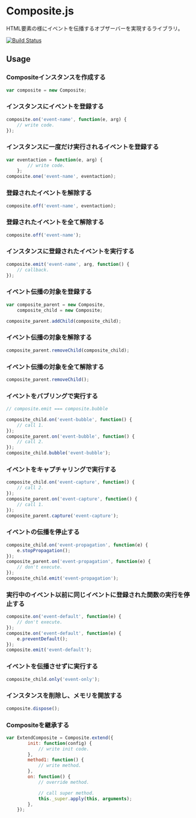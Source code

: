 # Composite.js
HTML要素の様にイベントを伝播するオブザーバーを実現するライブラリ。


[![Build Status](https://travis-ci.org/AtsushiM/Composite.js.png?branch=master)](https://travis-ci.org/AtsushiM/Composite.js)


## Usage
### Compositeインスタンスを作成する
```javascript
var composite = new Composite;
```

### インスタンスにイベントを登録する
```javascript
composite.on('event-name', function(e, arg) {
    // write code.
});
```

### インスタンスに一度だけ実行されるイベントを登録する
```javascript
var eventaction = function(e, arg) {
        // write code.
    };
composite.one('event-name', eventaction);
```

### 登録されたイベントを解除する
```javascript
composite.off('event-name', eventaction);
```

### 登録されたイベントを全て解除する
```javascript
composite.off('event-name');
```

### インスタンスに登録されたイベントを実行する
```javascript
composite.emit('event-name', arg, function() {
    // callback.
});
```

### イベント伝播の対象を登録する
```javascript
var composite_parent = new Composite,
    composite_child = new Composite;

composite_parent.addChild(composite_child);
```

### イベント伝播の対象を解除する
```javascript
composite_parent.removeChild(composite_child);
```

### イベント伝播の対象を全て解除する
```javascript
composite_parent.removeChild();
```

### イベントをバブリングで実行する
```javascript
// composite.emit === composite.bubble

composite_child.on('event-bubble', function() {
    // call 1.
});
composite_parent.on('event-bubble', function() {
    // call 2.
});
composite_child.bubble('event-bubble');
```

### イベントをキャプチャリングで実行する
```javascript
composite_child.on('event-capture', function() {
    // call 2.
});
composite_parent.on('event-capture', function() {
    // call 1.
});
composite_parent.capture('event-capture');
```

### イベントの伝播を停止する
```javascript
composite_child.on('event-propagation', function(e) {
    e.stopPropagation();
});
composite_parent.on('event-propagation', function(e) {
    // don't execute.
});
composite_child.emit('event-propagation');
```

### 実行中のイベント以前に同じイベントに登録された関数の実行を停止する
```javascript
composite.on('event-default', function(e) {
    // don't execute.
});
composite.on('event-default', function(e) {
    e.preventDefault();
});
composite.emit('event-default');
```

### イベントを伝播させずに実行する
```javascript
composite_child.only('event-only');
```

### インスタンスを削除し、メモリを開放する
```javascript
composite.dispose();
```

### Compositeを継承する
```javascript
var ExtendComposite = Composite.extend({
        init: function(config) {
            // write init code.
        },
        method1: function() {
            // write method.
        },
        on: function() {
            // override method.

            // call super method.
            this._super.apply(this, arguments);
        },
    });
```
